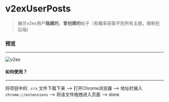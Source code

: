 # v2exUserPosts
> 展示v2ex用户**隐藏的**，**曾创建的**帖子（有概率获取不到所有主题，限制在后端）



### 预览

---

![v2ex](./v2.gif)





#### 如何使用？
---

将项目中的 `.crx` 文件下载下来 --> 打开Chrome浏览器 --> 地址栏输入`chrome://extensions` --> 将该文件拖拽进入页面 --> done

